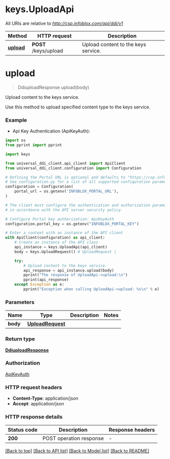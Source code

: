 # keys.UploadApi

All URIs are relative to *http://csp.infoblox.com/api/ddi/v1*

Method | HTTP request | Description
------------- | ------------- | -------------
[**upload**](UploadApi.md#upload) | **POST** /keys/upload | Upload content to the keys service.


# **upload**
> DdiuploadResponse upload(body)

Upload content to the keys service.

Use this method to upload specified content type to the keys service.

### Example

* Api Key Authentication (ApiKeyAuth):
```python
import os
from pprint import pprint

import keys

from universal_ddi_client.api_client import ApiClient
from universal_ddi_client.configuration import Configuration

# Defining the Portal URL is optional and defaults to "https://csp.infoblox.com"
# See configuration.py for a list of all supported configuration parameters.
configuration = Configuration(
    portal_url = os.getenv('INFOBLOX_PORTAL_URL'),
)

# The client must configure the authentication and authorization parameters
# in accordance with the API server security policy.

# Configure Portal key authorization: ApiKeyAuth
configuration.portal_key = os.getenv("INFOBLOX_PORTAL_KEY")

# Enter a context with an instance of the API client
with ApiClient(configuration) as api_client:
    # Create an instance of the API class
    api_instance = keys.UploadApi(api_client)
    body = keys.UploadRequest() # UploadRequest | 

    try:
        # Upload content to the keys service.
        api_response = api_instance.upload(body)
        pprint("The response of UploadApi->upload:\n")
        pprint(api_response)
    except Exception as e:
        pprint("Exception when calling UploadApi->upload: %s\n" % e)
```



### Parameters


Name | Type | Description  | Notes
------------- | ------------- | ------------- | -------------
 **body** | [**UploadRequest**](UploadRequest.md)|  | 

### Return type

[**DdiuploadResponse**](DdiuploadResponse.md)

### Authorization

[ApiKeyAuth](../README.md#ApiKeyAuth)

### HTTP request headers

 - **Content-Type**: application/json
 - **Accept**: application/json

### HTTP response details

| Status code | Description | Response headers |
|-------------|-------------|------------------|
**200** | POST operation response |  -  |

[[Back to top]](#) [[Back to API list]](../README.md#documentation-for-api-endpoints) [[Back to Model list]](../README.md#documentation-for-models) [[Back to README]](../README.md)

